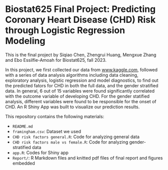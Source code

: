 # Biostat625 Final Project: Predicting Coronary Heart Disease (CHD) Risk through Logistic Regression Modeling

This is the final project by Siqiao Chen, Zhengrui Huang, Mengxue Zhang and Ebo Essilfie-Amoah for Biostat625, fall 2023.

In this project, we first collected our data from www.kaggle.com, followed with a series of data analysis algorithms including data cleaning, exploratory analysis, logistic regression and model diagnostics, 
to find out the predicted fators for CHD in both the full data, and the gender stratified data. In general, 6 out of 15 variables were found significantly correlated with the outcome variable of developing CHD.
For the gender statified analysis, different variables were found to be responsible for the onset of CHD. An R Shiny App was built to visualize our prediction results.

This repository contains the following materials:

- `README.md`
- `framingham.csv`: Dataset we used
- `CHD risk factors general.R`: Code for analyzing general data
- `CHD risk factors male vs female.R`: Code for analyzing gender-stratified data
- `app.R`: Codes for Shiny app
- `Report/`: R Markdown files and knitted pdf files of final report and figures embedded
